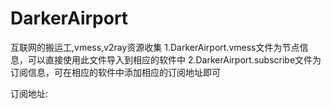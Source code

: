 # DarkerAirport
互联网的搬运工,vmess,v2ray资源收集
1.DarkerAirport.vmess文件为节点信息，可以直接使用此文件导入到相应的软件中
2.DarkerAirport.subscribe文件为订阅信息，可在相应的软件中添加相应的订阅地址即可

订阅地址:
